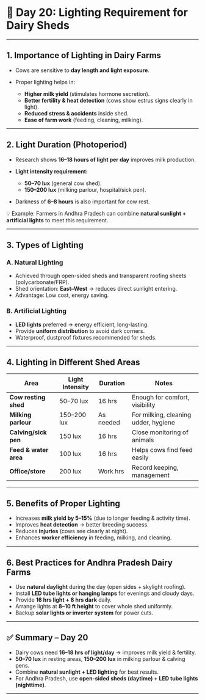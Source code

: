 <h1>🐄 Day 20: Lighting Requirement for Dairy Sheds</h1>

---

## 1. Importance of Lighting in Dairy Farms

* Cows are sensitive to **day length and light exposure**.
* Proper lighting helps in:

  * **Higher milk yield** (stimulates hormone secretion).
  * **Better fertility & heat detection** (cows show estrus signs clearly in light).
  * **Reduced stress & accidents** inside shed.
  * **Ease of farm work** (feeding, cleaning, milking).

---

## 2. Light Duration (Photoperiod)

* Research shows **16–18 hours of light per day** improves milk production.
* **Light intensity requirement:**

  * **50–70 lux** (general cow shed).
  * **150–200 lux** (milking parlour, hospital/sick pen).
* Darkness of **6–8 hours** is also important for cow rest.

💡 Example: Farmers in Andhra Pradesh can combine **natural sunlight + artificial lights** to meet this requirement.

---

## 3. Types of Lighting

### **A. Natural Lighting**

* Achieved through open-sided sheds and transparent roofing sheets (polycarbonate/FRP).
* Shed orientation: **East–West** → reduces direct sunlight entering.
* Advantage: Low cost, energy saving.

### **B. Artificial Lighting**

* **LED lights** preferred → energy efficient, long-lasting.
* Provide **uniform distribution** to avoid dark corners.
* Waterproof, dustproof fixtures recommended for sheds.

---

## 4. Lighting in Different Shed Areas

| Area                  | Light Intensity | Duration  | Notes                                |
| --------------------- | --------------- | --------- | ------------------------------------ |
| **Cow resting shed**  | 50–70 lux       | 16 hrs    | Enough for comfort, visibility       |
| **Milking parlour**   | 150–200 lux     | As needed | For milking, cleaning udder, hygiene |
| **Calving/sick pen**  | 150 lux         | 16 hrs    | Close monitoring of animals          |
| **Feed & water area** | 100 lux         | 16 hrs    | Helps cows find feed easily          |
| **Office/store**      | 200 lux         | Work hrs  | Record keeping, management           |

---

## 5. Benefits of Proper Lighting

* Increases **milk yield by 5–15%** (due to longer feeding & activity time).
* Improves **heat detection** → better breeding success.
* Reduces **injuries** (cows see clearly at night).
* Enhances **worker efficiency** in feeding, milking, and cleaning.

---

## 6. Best Practices for Andhra Pradesh Dairy Farms

* Use **natural daylight** during the day (open sides + skylight roofing).
* Install **LED tube lights or hanging lamps** for evenings and cloudy days.
* Provide **16 hrs light + 8 hrs dark** daily.
* Arrange lights at **8–10 ft height** to cover whole shed uniformly.
* Backup **solar lights or inverter system** for power cuts.

---

## ✅ Summary – Day 20

* Dairy cows need **16–18 hrs of light/day** → improves milk yield & fertility.
* **50–70 lux** in resting areas, **150–200 lux** in milking parlour & calving pens.
* Combine **natural sunlight + LED lighting** for best results.
* For Andhra Pradesh, use **open-sided sheds (daytime) + LED tube lights (nighttime)**.

---

